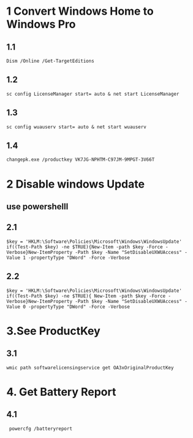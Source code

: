 # 1 Convert Windows Home to  Windows Pro
## 1.1
    Dism /Online /Get-TargetEditions
## 1.2
    sc config LicenseManager start= auto & net start LicenseManager
## 1.3   
    sc config wuauserv start= auto & net start wuauserv
## 1.4  
    changepk.exe /productkey VK7JG-NPHTM-C97JM-9MPGT-3V66T


# 2 Disable windows Update 
## use powershelll

## 2.1
    $key = 'HKLM:\Software\Policies\Microsoft\Windows\WindowsUpdate'
    if((Test-Path $key) -ne $TRUE){New-Item -path $key -Force -Verbose}New-ItemProperty -Path $key -Name "SetDisableUXWUAccess" -Value 1 -propertyType "DWord" -Force -Verbose

## 2.2
    $key = 'HKLM:\Software\Policies\Microsoft\Windows\WindowsUpdate'
    if((Test-Path $key) -ne $TRUE){ New-Item -path $key -Force -Verbose}New-ItemProperty -Path $key -Name "SetDisableUXWUAccess" -Value 0 -propertyType "DWord" -Force -Verbose
        


# 3.See ProductKey
## 3.1
    wmic path softwarelicensingservice get OA3xOriginalProductKey

# 4. Get Battery Report
## 4.1
     powercfg /batteryreport

